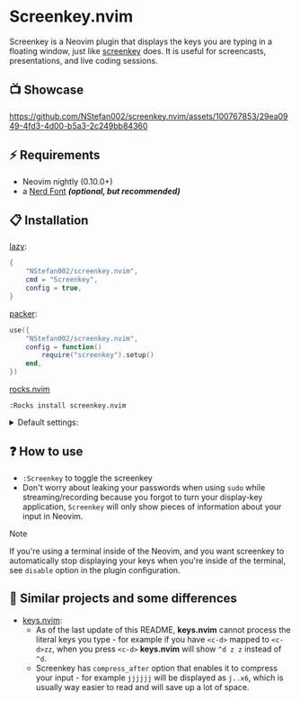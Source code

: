 # Screenkey.nvim

Screenkey is a Neovim plugin that displays the keys you are typing in a floating window,
just like [screenkey](https://www.thregr.org/wavexx/software/screenkey/) does.
It is useful for screencasts, presentations, and live coding sessions.

## 📺 Showcase


https://github.com/NStefan002/screenkey.nvim/assets/100767853/29ea0949-4fd3-4d00-b5a3-2c249bb84360


## ⚡️ Requirements

- Neovim nightly (0.10.0+)
- a [Nerd Font](https://www.nerdfonts.com/) **_(optional, but recommended)_**

## 📋 Installation

[lazy](https://github.com/folke/lazy.nvim):

```lua
{
    "NStefan002/screenkey.nvim",
    cmd = "Screenkey",
    config = true,
}
```

[packer](https://github.com/wbthomason/packer.nvim):

```lua
use({
    "NStefan002/screenkey.nvim",
    config = function()
        require("screenkey").setup()
    end,
})
```

[rocks.nvim](https://github.com/nvim-neorocks/rocks.nvim)

`:Rocks install screenkey.nvim`

<details>
    <summary>Default settings:</summary>


```lua
{
    -- see :h nvim_open_win
    win_opts = {
        relative = "editor",
        anchor = "SE",
        width = 40,
        height = 3,
        border = "single",
    },
    -- compress input when repeated <compress_after> times
    compress_after = 3,
    -- clear the input after <clear_after> seconds of inactivity
    clear_after = 3,
    -- temporarily disable screenkey (for example when inside of the terminal)
    disable = {
        filetypes = {}, -- for example: "toggleterm"
        -- :h 'buftype'
        buftypes = {}, -- for example: "terminal"
    },
}
```
</details>

## ❓ How to use
- `:Screenkey` to toggle the screenkey
- Don't worry about leaking your passwords when using `sudo` while streaming/recording because you forgot to turn your display-key application,
`Screenkey` will only show pieces of information about your input in Neovim.

> [!NOTE]
> If you're using a terminal inside of the Neovim, and you want screenkey to automatically stop displaying your keys when you're inside of the terminal, see `disable` option in the plugin configuration.

## 👀 Similar projects and some differences
- [keys.nvim](https://github.com/tamton-aquib/keys.nvim):
    - As of the last update of this README, **keys.nvim** cannot process the literal keys you type - for example if you have `<c-d>` mapped to `<c-d>zz`, when you press
    `<c-d>` **keys.nvim** will show `^d z z` instead of `^d`.
    - Screenkey has `compress_after` option that enables it to compress your input - for example `jjjjjj` will be displayed as `j..x6`, which is usually way easier
    to read and will save up a lot of space.

